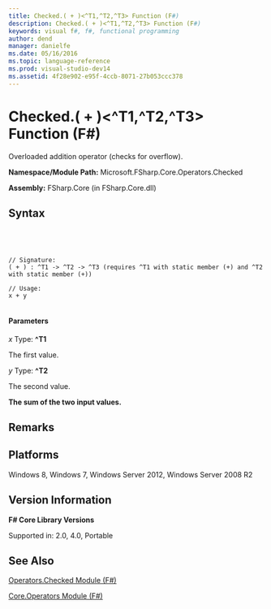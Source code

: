 ```yaml
---
title: Checked.( + )<^T1,^T2,^T3> Function (F#)
description: Checked.( + )<^T1,^T2,^T3> Function (F#)
keywords: visual f#, f#, functional programming
author: dend
manager: danielfe
ms.date: 05/16/2016
ms.topic: language-reference
ms.prod: visual-studio-dev14
ms.assetid: 4f28e902-e95f-4ccb-8071-27b053ccc378 
---
```


# Checked.( + )<^T1,^T2,^T3> Function (F#)

Overloaded addition operator (checks for overflow).

**Namespace/Module Path:** Microsoft.FSharp.Core.Operators.Checked

**Assembly:** FSharp.Core (in FSharp.Core.dll)


## Syntax



```




// Signature:
( + ) : ^T1 -> ^T2 -> ^T3 (requires ^T1 with static member (+) and ^T2 with static member (+))

// Usage:
x + y


```





#### Parameters
*x*
Type: **^T1**


The first value.


*y*
Type: **^T2**


The second value.



**The sum of the two input values.**
## Remarks

## Platforms
Windows 8, Windows 7, Windows Server 2012, Windows Server 2008 R2


## Version Information
**F# Core Library Versions**

Supported in: 2.0, 4.0, Portable




## See Also
[Operators.Checked Module &#40;F&#35;&#41;](Operators.Checked-Module-%5BFSharp%5D.md)

[Core.Operators Module &#40;F&#35;&#41;](Core.Operators-Module-%5BFSharp%5D.md)

